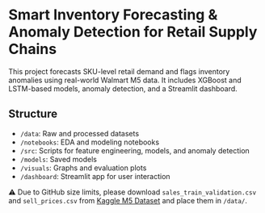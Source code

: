 # Smart Inventory Forecasting & Anomaly Detection for Retail Supply Chains

This project forecasts SKU-level retail demand and flags inventory anomalies using real-world Walmart M5 data. It includes XGBoost and LSTM-based models, anomaly detection, and a Streamlit dashboard.

## Structure
- `/data`: Raw and processed datasets
- `/notebooks`: EDA and modeling notebooks
- `/src`: Scripts for feature engineering, models, and anomaly detection
- `/models`: Saved models
- `/visuals`: Graphs and evaluation plots
- `/dashboard`: Streamlit app for user interaction

⚠️ Due to GitHub size limits, please download `sales_train_validation.csv` and `sell_prices.csv` from [Kaggle M5 Dataset](https://www.kaggle.com/competitions/m5-forecasting-accuracy/data) and place them in `/data/`.
